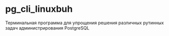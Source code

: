 # pg_cli_linuxbuh
Терминальная программа для упрощения решения различных рутинных задач администрирования PostgreSQL
